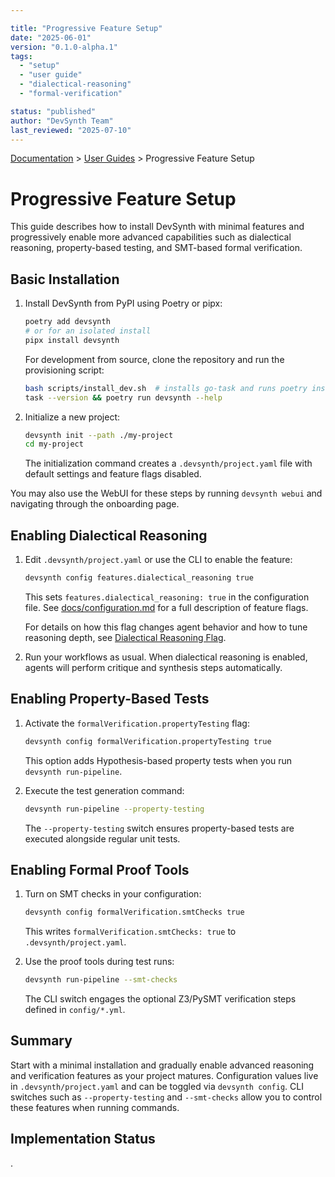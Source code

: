 ```yaml
---

title: "Progressive Feature Setup"
date: "2025-06-01"
version: "0.1.0-alpha.1"
tags:
  - "setup"
  - "user guide"
  - "dialectical-reasoning"
  - "formal-verification"

status: "published"
author: "DevSynth Team"
last_reviewed: "2025-07-10"
---
```

<div class="breadcrumbs">
<a href="../index.md">Documentation</a> &gt; <a href="index.md">User Guides</a> &gt; Progressive Feature Setup
</div>

# Progressive Feature Setup

This guide describes how to install DevSynth with minimal features and progressively enable more advanced capabilities such as dialectical reasoning, property-based testing, and SMT-based formal verification.

## Basic Installation

1. Install DevSynth from PyPI using Poetry or pipx:


   ```bash
   poetry add devsynth
   # or for an isolated install
   pipx install devsynth
   ```

   For development from source, clone the repository and run the provisioning script:

   ```bash
   bash scripts/install_dev.sh  # installs go-task and runs poetry install --with dev --all-extras
   task --version && poetry run devsynth --help
   ```

2. Initialize a new project:


   ```bash
   devsynth init --path ./my-project
   cd my-project
   ```

   The initialization command creates a `.devsynth/project.yaml` file with default settings and feature flags disabled.

You may also use the WebUI for these steps by running `devsynth webui` and navigating through the onboarding page.

## Enabling Dialectical Reasoning

1. Edit `.devsynth/project.yaml` or use the CLI to enable the feature:


   ```bash
   devsynth config features.dialectical_reasoning true
   ```

   This sets `features.dialectical_reasoning: true` in the configuration file. See [docs/configuration.md](../configuration.md) for a full description of feature flags.

   For details on how this flag changes agent behavior and how to tune reasoning depth, see [Dialectical Reasoning Flag](../architecture/dialectical_reasoning.md#dialectical-reasoning-flag).

2. Run your workflows as usual. When dialectical reasoning is enabled, agents will perform critique and synthesis steps automatically.


## Enabling Property-Based Tests

1. Activate the `formalVerification.propertyTesting` flag:


   ```bash
   devsynth config formalVerification.propertyTesting true
   ```

   This option adds Hypothesis-based property tests when you run `devsynth run-pipeline`.

2. Execute the test generation command:


   ```bash
   devsynth run-pipeline --property-testing
   ```

   The `--property-testing` switch ensures property-based tests are executed alongside regular unit tests.

## Enabling Formal Proof Tools

1. Turn on SMT checks in your configuration:


   ```bash
   devsynth config formalVerification.smtChecks true
   ```

   This writes `formalVerification.smtChecks: true` to `.devsynth/project.yaml`.

2. Use the proof tools during test runs:


   ```bash
   devsynth run-pipeline --smt-checks
   ```

   The CLI switch engages the optional Z3/PySMT verification steps defined in `config/*.yml`.

## Summary

Start with a minimal installation and gradually enable advanced reasoning and verification features as your project matures. Configuration values live in `.devsynth/project.yaml` and can be toggled via `devsynth config`. CLI switches such as `--property-testing` and `--smt-checks` allow you to control these features when running commands.

## Implementation Status

.
